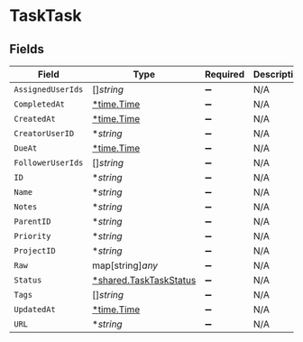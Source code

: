 # TaskTask


## Fields

| Field                                                                  | Type                                                                   | Required                                                               | Description                                                            |
| ---------------------------------------------------------------------- | ---------------------------------------------------------------------- | ---------------------------------------------------------------------- | ---------------------------------------------------------------------- |
| `AssignedUserIds`                                                      | []*string*                                                             | :heavy_minus_sign:                                                     | N/A                                                                    |
| `CompletedAt`                                                          | [*time.Time](https://pkg.go.dev/time#Time)                             | :heavy_minus_sign:                                                     | N/A                                                                    |
| `CreatedAt`                                                            | [*time.Time](https://pkg.go.dev/time#Time)                             | :heavy_minus_sign:                                                     | N/A                                                                    |
| `CreatorUserID`                                                        | **string*                                                              | :heavy_minus_sign:                                                     | N/A                                                                    |
| `DueAt`                                                                | [*time.Time](https://pkg.go.dev/time#Time)                             | :heavy_minus_sign:                                                     | N/A                                                                    |
| `FollowerUserIds`                                                      | []*string*                                                             | :heavy_minus_sign:                                                     | N/A                                                                    |
| `ID`                                                                   | **string*                                                              | :heavy_minus_sign:                                                     | N/A                                                                    |
| `Name`                                                                 | **string*                                                              | :heavy_minus_sign:                                                     | N/A                                                                    |
| `Notes`                                                                | **string*                                                              | :heavy_minus_sign:                                                     | N/A                                                                    |
| `ParentID`                                                             | **string*                                                              | :heavy_minus_sign:                                                     | N/A                                                                    |
| `Priority`                                                             | **string*                                                              | :heavy_minus_sign:                                                     | N/A                                                                    |
| `ProjectID`                                                            | **string*                                                              | :heavy_minus_sign:                                                     | N/A                                                                    |
| `Raw`                                                                  | map[string]*any*                                                       | :heavy_minus_sign:                                                     | N/A                                                                    |
| `Status`                                                               | [*shared.TaskTaskStatus](../../../pkg/models/shared/tasktaskstatus.md) | :heavy_minus_sign:                                                     | N/A                                                                    |
| `Tags`                                                                 | []*string*                                                             | :heavy_minus_sign:                                                     | N/A                                                                    |
| `UpdatedAt`                                                            | [*time.Time](https://pkg.go.dev/time#Time)                             | :heavy_minus_sign:                                                     | N/A                                                                    |
| `URL`                                                                  | **string*                                                              | :heavy_minus_sign:                                                     | N/A                                                                    |